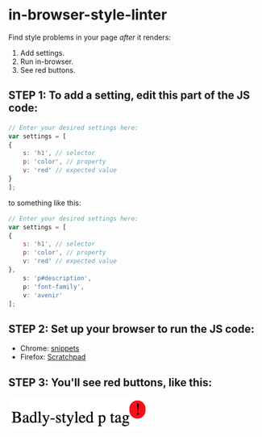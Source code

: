 # in-browser-style-linter
Find style problems in your page _after_ it renders: 
1. Add settings. 
2. Run in-browser. 
3. See red buttons.

## STEP 1: To add a setting, edit this part of the JS code:
```js
// Enter your desired settings here:
var settings = [
{
    s: 'h1', // selector
    p: 'color', // property
    v: 'red' // expected value
}
];
```
to something like this:
```js
// Enter your desired settings here:
var settings = [
{
    s: 'h1', // selector
    p: 'color', // property
    v: 'red' // expected value
},
    s: 'p#description',
    p: 'font-family',
    v: 'avenir'
];
```

## STEP 2: Set up your browser to run the JS code:
* Chrome: [snippets](https://developers.google.com/web/tools/chrome-devtools/snippets)
* Firefox: [Scratchpad](https://developer.mozilla.org/en-US/docs/Tools/Scratchpad)

## STEP 3: You'll see red buttons, like this:

![image](https://github.com/hchiam/in-browser-style-linter/blob/master/example-screenshot.png)
